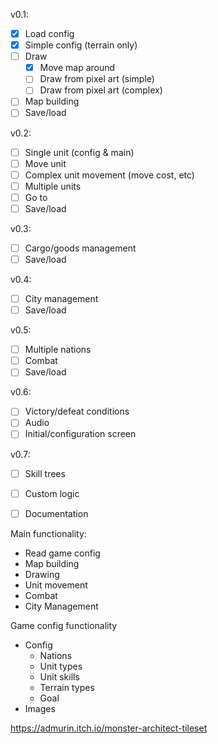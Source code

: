 v0.1:
- [x] Load config
- [x] Simple config (terrain only)
- [ ] Draw
  - [x] Move map around
  - [ ] Draw from pixel art (simple)
  - [ ] Draw from pixel art (complex)
- [ ] Map building
- [ ] Save/load

v0.2:
- [ ] Single unit (config & main)
- [ ] Move unit
- [ ] Complex unit movement (move cost, etc)
- [ ] Multiple units
- [ ] Go to
- [ ] Save/load

v0.3:
- [ ] Cargo/goods management
- [ ] Save/load

v0.4:
- [ ] City management
- [ ] Save/load

v0.5:
- [ ] Multiple nations
- [ ] Combat
- [ ] Save/load

v0.6:
- [ ] Victory/defeat conditions
- [ ] Audio
- [ ] Initial/configuration screen

v0.7:
- [ ] Skill trees
- [ ] Custom logic
- [ ] Documentation



Main functionality:
- Read game config
- Map building
- Drawing
- Unit movement
- Combat
- City Management

Game config functionality
- Config
  - Nations
  - Unit types
  - Unit skills
  - Terrain types
  - Goal
- Images

https://admurin.itch.io/monster-architect-tileset
